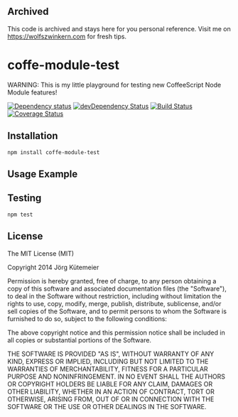 ## Archived

This code is archived and stays here for you personal reference. Visit me on https://wolfszwinkern.com for fresh tips.

# coffe-module-test

WARNING: This is my little playground for testing new CoffeeScript Node Module features!

[![Dependency status](http://img.shields.io/david/jkuetemeier/coffe-module-test.svg?style=flat)](https://david-dm.org/jkuetemeier/coffe-module-test)
[![devDependency Status](http://img.shields.io/david/dev/jkuetemeier/coffe-module-test.svg?style=flat)](https://david-dm.org/jkuetemeier/coffe-module-test#info=devDependencies)
[![Build Status](http://img.shields.io/travis/jkuetemeier/coffe-module-test.svg?style=flat&branch=master)](https://travis-ci.org/jkuetemeier/coffe-module-test)
[![Coverage Status](https://img.shields.io/coveralls/jkuetemeier/coffe-module-test.svg)](https://coveralls.io/r/jkuetemeier/coffe-module-test)

<!-- [![NPM](https://nodei.co/npm/coffe-module-test.svg?style=flat)](https://npmjs.org/package/coffe-module-test) -->

## Installation

    npm install coffe-module-test

## Usage Example

## Testing

    npm test

## License

The MIT License (MIT)

Copyright 2014 Jörg Kütemeier

Permission is hereby granted, free of charge, to any person obtaining a copy
of this software and associated documentation files (the "Software"), to deal
in the Software without restriction, including without limitation the rights
to use, copy, modify, merge, publish, distribute, sublicense, and/or sell
copies of the Software, and to permit persons to whom the Software is
furnished to do so, subject to the following conditions:

The above copyright notice and this permission notice shall be included in
all copies or substantial portions of the Software.

THE SOFTWARE IS PROVIDED "AS IS", WITHOUT WARRANTY OF ANY KIND, EXPRESS OR
IMPLIED, INCLUDING BUT NOT LIMITED TO THE WARRANTIES OF MERCHANTABILITY,
FITNESS FOR A PARTICULAR PURPOSE AND NONINFRINGEMENT. IN NO EVENT SHALL THE
AUTHORS OR COPYRIGHT HOLDERS BE LIABLE FOR ANY CLAIM, DAMAGES OR OTHER
LIABILITY, WHETHER IN AN ACTION OF CONTRACT, TORT OR OTHERWISE, ARISING FROM,
OUT OF OR IN CONNECTION WITH THE SOFTWARE OR THE USE OR OTHER DEALINGS IN
THE SOFTWARE.
